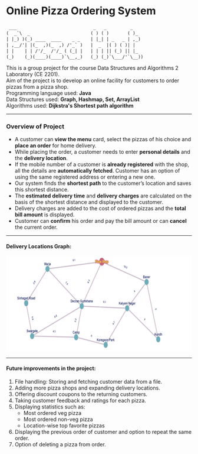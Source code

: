 # Online Pizza Ordering System
```
 ___                             _   _         _     
(  _`\  _                       ( ) ( )       ( )_  
| |_) )(_) ____  ____    _ _    | |_| | _   _ | ,_)  
| ,__/'| |(_  ,)(_  ,) /'_` )   |  _  |( ) ( )| |    
| |    | | /'/_  /'/_ ( (_| |   | | | || (_) || |_   
(_)    (_)(____)(____)`\__,_)   (_) (_)`\___/'`\__)) 
```
This is a group project for the course Data Structures and Algorithms 2 Laboratory (CE 2201). </br>
Aim of the project is to develop an online facility for customers to order pizzas from a pizza shop. </br>
Programming language used: **Java** </br>
Data Structures used: **Graph, Hashmap, Set, ArrayList** </br>
Algorithms used: **Dijkstra's Shortest path algorithm**  </br>
***
### Overview of Project
- A customer can **view the menu** card, select the pizzas of his choice and **place an order** for home delivery.
- While placing the order, a customer needs to enter **personal details** and the **delivery location**.
- If the mobile number of a customer is **already registered** with the shop, all the details are **automatically fetched**. Customer has an option of using the same registered address or entering a new one.
- Our system finds the **shortest path** to the customer’s location and saves this shortest distance.
- The **estimated delivery time** and **delivery charges** are calculated on the basis of the shortest distance and displayed to the customer.
- Delivery charges are added to the cost of ordered pizzas and the **total bill amount** is displayed.
- Customer can **confirm** his order and pay the bill amount or can **cancel** the current order.
***
#### Delivery Locations Graph:
![Alt text](/Delivery_loc_graph.png)

***
#### Future improvements in the project:
1. File handling: Storing and fetching customer data from a file.
2. Adding more pizza shops and expanding delivery locations.
3. Offering discount coupons to the returning customers.
4. Taking customer feedback and ratings for each pizza.
5. Displaying statistics such as:
    - Most ordered veg pizza
    - Most ordered non-veg pizza
    - Location-wise top favorite pizzas
6. Displaying the previous order of customer and option to repeat the same order.
7. Option of deleting a pizza from order.

